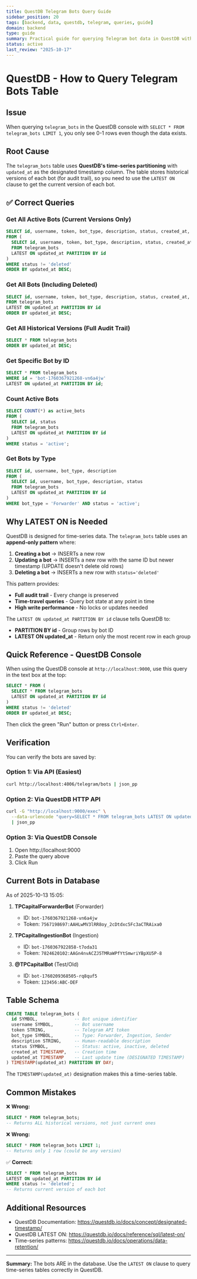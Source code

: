 ```yaml
---
title: QuestDB Telegram Bots Query Guide
sidebar_position: 20
tags: [backend, data, questdb, telegram, queries, guide]
domain: backend
type: guide
summary: Practical guide for querying Telegram bot data in QuestDB with examples and best practices
status: active
last_review: "2025-10-17"
---
```


# QuestDB - How to Query Telegram Bots Table

## Issue

When querying `telegram_bots` in the QuestDB console with `SELECT * FROM telegram_bots LIMIT 1`, you only see 0-1 rows even though the data exists.

## Root Cause

The `telegram_bots` table uses **QuestDB's time-series partitioning** with `updated_at` as the designated timestamp column. The table stores historical versions of each bot (for audit trail), so you need to use the `LATEST ON` clause to get the current version of each bot.

## ✅ Correct Queries

### Get All Active Bots (Current Versions Only)

```sql
SELECT id, username, token, bot_type, description, status, created_at, updated_at
FROM (
  SELECT id, username, token, bot_type, description, status, created_at, updated_at
  FROM telegram_bots
  LATEST ON updated_at PARTITION BY id
)
WHERE status != 'deleted'
ORDER BY updated_at DESC;
```

### Get All Bots (Including Deleted)

```sql
SELECT id, username, token, bot_type, description, status, created_at, updated_at
FROM telegram_bots
LATEST ON updated_at PARTITION BY id
ORDER BY updated_at DESC;
```

### Get All Historical Versions (Full Audit Trail)

```sql
SELECT * FROM telegram_bots
ORDER BY updated_at DESC;
```

### Get Specific Bot by ID

```sql
SELECT * FROM telegram_bots
WHERE id = 'bot-1760367921268-vn6a4jw'
LATEST ON updated_at PARTITION BY id;
```

### Count Active Bots

```sql
SELECT COUNT(*) as active_bots
FROM (
  SELECT id, status
  FROM telegram_bots
  LATEST ON updated_at PARTITION BY id
)
WHERE status = 'active';
```

### Get Bots by Type

```sql
SELECT id, username, bot_type, description
FROM (
  SELECT id, username, bot_type, description, status
  FROM telegram_bots
  LATEST ON updated_at PARTITION BY id
)
WHERE bot_type = 'Forwarder' AND status = 'active';
```

## Why LATEST ON is Needed

QuestDB is designed for time-series data. The `telegram_bots` table uses an **append-only pattern** where:

1. **Creating a bot** → INSERTs a new row
2. **Updating a bot** → INSERTs a new row with the same ID but newer timestamp (UPDATE doesn't delete old rows)
3. **Deleting a bot** → INSERTs a new row with `status='deleted'`

This pattern provides:
- **Full audit trail** - Every change is preserved
- **Time-travel queries** - Query bot state at any point in time
- **High write performance** - No locks or updates needed

The `LATEST ON updated_at PARTITION BY id` clause tells QuestDB to:
- **PARTITION BY id** - Group rows by bot ID
- **LATEST ON updated_at** - Return only the most recent row in each group

## Quick Reference - QuestDB Console

When using the QuestDB console at `http://localhost:9000`, use this query in the text box at the top:

```sql
SELECT * FROM (
  SELECT * FROM telegram_bots
  LATEST ON updated_at PARTITION BY id
)
WHERE status != 'deleted'
ORDER BY updated_at DESC;
```

Then click the green "Run" button or press `Ctrl+Enter`.

## Verification

You can verify the bots are saved by:

### Option 1: Via API (Easiest)
```bash
curl http://localhost:4006/telegram/bots | json_pp
```

### Option 2: Via QuestDB HTTP API
```bash
curl -G "http://localhost:9000/exec" \
  --data-urlencode "query=SELECT * FROM telegram_bots LATEST ON updated_at PARTITION BY id WHERE status != 'deleted'" \
  | json_pp
```

### Option 3: Via QuestDB Console
1. Open http://localhost:9000
2. Paste the query above
3. Click Run

## Current Bots in Database

As of 2025-10-13 15:05:

1. **TPCapitalForwarderBot** (Forwarder)
   - ID: `bot-1760367921268-vn6a4jw`
   - Token: `7567198697:AAHLwMV3lRR8oy_2cDtdxc5Fc3aCTRAixa0`

2. **TPCapitalIngestionBot** (Ingestion)
   - ID: `bot-1760367922858-t7oda31`
   - Token: `7824620102:AAGn4nvACZJ5TMRaWPfYtSmwriYBpXU5P-8`

3. **@TPCapitalBot** (Test/Old)
   - ID: `bot-1760209368505-rq8quf5`
   - Token: `123456:ABC-DEF`

## Table Schema

```sql
CREATE TABLE telegram_bots (
  id SYMBOL,              -- Bot unique identifier
  username SYMBOL,        -- Bot username
  token STRING,           -- Telegram API token
  bot_type SYMBOL,        -- Type: Forwarder, Ingestion, Sender
  description STRING,     -- Human-readable description
  status SYMBOL,          -- Status: active, inactive, deleted
  created_at TIMESTAMP,   -- Creation time
  updated_at TIMESTAMP    -- Last update time (DESIGNATED TIMESTAMP)
) TIMESTAMP(updated_at) PARTITION BY DAY;
```

The `TIMESTAMP(updated_at)` designation makes this a time-series table.

## Common Mistakes

❌ **Wrong:**
```sql
SELECT * FROM telegram_bots;
-- Returns ALL historical versions, not just current ones
```

❌ **Wrong:**
```sql
SELECT * FROM telegram_bots LIMIT 1;
-- Returns only 1 row (could be any version)
```

✅ **Correct:**
```sql
SELECT * FROM telegram_bots
LATEST ON updated_at PARTITION BY id
WHERE status != 'deleted';
-- Returns current version of each bot
```

## Additional Resources

- QuestDB Documentation: https://questdb.io/docs/concept/designated-timestamp/
- QuestDB LATEST ON: https://questdb.io/docs/reference/sql/latest-on/
- Time-series patterns: https://questdb.io/docs/operations/data-retention/

---

**Summary:** The bots ARE in the database. Use the `LATEST ON` clause to query time-series tables correctly in QuestDB.
